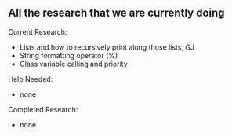 ## All the research that we are currently doing
Current Research:
- Lists and how to recursively print along those lists, GJ 
- String formatting operator (%)
- Class variable calling and priority

Help Needed:
- none

Completed Research:
- none  
